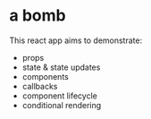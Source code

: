 # a bomb

This react app aims to demonstrate:
* props
* state & state updates
* components
* callbacks
* component lifecycle
* conditional rendering